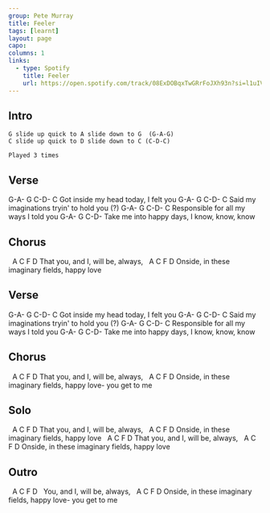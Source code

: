 ```yaml
---
group: Pete Murray
title: Feeler
tags: [learnt]
layout: page
capo: 
columns: 1
links: 
  - type: Spotify
    title: Feeler
    url: https://open.spotify.com/track/08ExDOBqxTwGRrFoJXh93n?si=l1uIVVncQY2gH5IIYBhzjw
---
```


## Intro

```chordpro
G slide up quick to A slide down to G  (G-A-G)
C slide up quick to D slide down to C (C-D-C)

Played 3 times
```

## Verse

G-A-               G        C-D-        C
Got inside my head today, I felt you
G-A-                 G      C-D-            C
Said my imaginations tryin' to hold you (?)
G-A-                G        C-D-           C
Responsible for all my ways I told you
G-A-               G        C-D-
Take me into happy days, I know, know, know

## Chorus

&nbsp;    A        C       F   D
That you, and I, will be, always,
&nbsp;  A       C     F         D
Onside, in these imaginary fields, happy love

## Verse

G-A-               G        C-D-        C
Got inside my head today, I felt you
G-A-                 G      C-D-            C
Said my imaginations tryin' to hold you (?)
G-A-                G        C-D-           C
Responsible for all my ways I told you
G-A-               G        C-D-
Take me into happy days, I know, know, know

## Chorus

&nbsp;    A        C       F   D
That you, and I, will be, always,
&nbsp;  A       C     F         D
Onside, in these imaginary fields, happy love-  you get to me

## Solo

&nbsp;    A        C       F   D
That you, and I, will be, always,
&nbsp;  A       C     F         D
Onside, in these imaginary fields, happy love
&nbsp;    A        C       F   D
That you, and I, will be, always,
&nbsp;  A       C     F         D
Onside, in these imaginary fields, happy love

## Outro

&nbsp;       A        C       F   D
&nbsp;       You, and I, will be, always,
&nbsp;  A       C     F         D
Onside, in these imaginary fields, happy love-  you get to me
